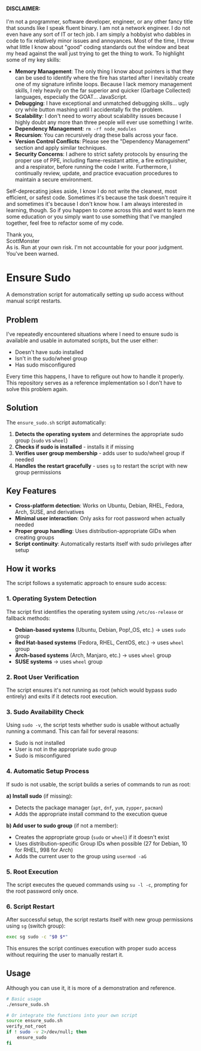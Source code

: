 #### DISCLAIMER:

I'm not a programmer, software developer, engineer, or any other fancy title that sounds like I speak fluent binary. I am not a network engineer. I do not even have any sort of IT or tech job. I am simply a hobbyist who dabbles in code to fix relatively minor issues and annoyances. Most of the time, I throw what little I know about "good" coding standards out the window and beat my head against the wall just trying to get the thing to work. To highlight some of my key skills:

- **Memory Management**: The only thing I know about pointers is that they can be used to identify where the fire has started after I inevitably create one of my signature infinite loops. Because I lack memory management skills, I rely heavily on the far superior and quicker (Garbage Collected) languages, especially the GOAT... JavaScript.
- **Debugging**: I have exceptional and unmatched debugging skills... ugly cry while button mashing until I accidentally fix the problem.
- **Scalability**: I don't need to worry about scalability issues because I highly doubt any more than three people will ever use something I write.
- **Dependency Management**: `rm -rf node_modules`
- **Recursion**: You can recursively drag these balls across your face.
- **Version Control Conflicts**: Please see the "Dependency Management" section and apply similar techniques.
- **Security Concerns**: I adhere to strict safety protocols by ensuring the proper use of PPE, including flame-resistant attire, a fire extinguisher, and a respirator, before running the code I write. Furthermore, I continually review, update, and practice evacuation procedures to maintain a secure environment.

Self-deprecating jokes aside, I know I do not write the cleanest, most efficient, or safest code. Sometimes it's because the task doesn't require it and sometimes it's because I don't know how. I am always interested in learning, though. So if you happen to come across this and want to learn me some education or you simply want to use something that I've mangled together, feel free to refactor some of my code.

Thank you,  
ScottMonster <br>
As is. Run at your own risk. I'm not accountable for your poor judgment. You've been warned.


# Ensure Sudo

A demonstration script for automatically setting up sudo access without manual script restarts.

## Problem

I've repeatedly encountered situations where I need to ensure sudo is available and usable in automated scripts, but the user either:

- Doesn't have sudo installed
- Isn't in the sudo/wheel group
- Has sudo misconfigured

Every time this happens, I have to refigure out how to handle it properly. This repository serves as a reference implementation so I don't have to solve this problem again.

## Solution

The `ensure_sudo.sh` script automatically:

1. **Detects the operating system** and determines the appropriate sudo group (`sudo` vs `wheel`)
2. **Checks if sudo is installed** - installs it if missing
3. **Verifies user group membership** - adds user to sudo/wheel group if needed
4. **Handles the restart gracefully** - uses `sg` to restart the script with new group permissions

## Key Features

- **Cross-platform detection**: Works on Ubuntu, Debian, RHEL, Fedora, Arch, SUSE, and derivatives
- **Minimal user interaction**: Only asks for root password when actually needed
- **Proper group handling**: Uses distribution-appropriate GIDs when creating groups
- **Script continuity**: Automatically restarts itself with sudo privileges after setup

## How it works

The script follows a systematic approach to ensure sudo access:

### 1. Operating System Detection

The script first identifies the operating system using `/etc/os-release` or fallback methods:

- **Debian-based systems** (Ubuntu, Debian, Pop!_OS, etc.) → uses `sudo` group
- **Red Hat-based systems** (Fedora, RHEL, CentOS, etc.) → uses `wheel` group
- **Arch-based systems** (Arch, Manjaro, etc.) → uses `wheel` group
- **SUSE systems** → uses `wheel` group

### 2. Root User Verification

The script ensures it's not running as root (which would bypass sudo entirely) and exits if it detects root execution.

### 3. Sudo Availability Check

Using `sudo -v`, the script tests whether sudo is usable without actually running a command. This can fail for several reasons:

- Sudo is not installed
- User is not in the appropriate sudo group
- Sudo is misconfigured

### 4. Automatic Setup Process

If sudo is not usable, the script builds a series of commands to run as root:

**a) Install sudo** (if missing):

- Detects the package manager (`apt`, `dnf`, `yum`, `zypper`, `pacman`)
- Adds the appropriate install command to the execution queue

**b) Add user to sudo group** (if not a member):

- Creates the appropriate group (`sudo` or `wheel`) if it doesn't exist
- Uses distribution-specific Group IDs when possible (27 for Debian, 10 for RHEL, 998 for Arch)
- Adds the current user to the group using `usermod -aG`

### 5. Root Execution

The script executes the queued commands using `su -l -c`, prompting for the root password only once.

### 6. Script Restart

After successful setup, the script restarts itself with new group permissions using `sg` (switch group):

```bash
exec sg sudo -c "$0 $*"
```

This ensures the script continues execution with proper sudo access without requiring the user to manually restart it.

## Usage

Although you can use it, it is more of a demonstration and reference.

```bash
# Basic usage
./ensure_sudo.sh

# Or integrate the functions into your own script
source ensure_sudo.sh
verify_not_root
if ! sudo -v 2>/dev/null; then
    ensure_sudo
fi
```
